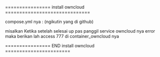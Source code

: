 ================ install owncloud ==============================

compose.yml nya : (ngikutin yang di github)

misalkan Ketika setelah selesai up pas panggil service owncloud nya error maka berikan lah access 777 di container_owncloud nya 

================ END install owncloud =======================
